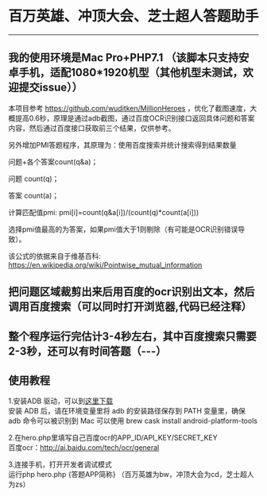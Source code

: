 # 百万英雄、冲顶大会、芝士超人答题助手
----------------------------------------------------------------------------------------------

## 我的使用环境是Mac Pro+PHP7.1 （该脚本只支持安卓手机，适配1080*1920机型（其他机型未测试，欢迎提交issue））

本项目参考 https://github.com/wuditken/MillionHeroes ，优化了截图速度，大概提高0.6秒，原理是通过adb截图，通过百度OCR识别接口返回具体问题和答案内容，然后通过百度接口获取前三个结果，仅供参考。

另外增加PMI答题程序，其原理为：使用百度搜索并统计搜索得到结果数量

问题+各个答案count(q&a)；

问题 count(q)；

答案 count(a)；

计算匹配值pmi: pmi[i]=count(q&a[i])/(count(q)*count(a[i]))

选择pmi值最高的为答案，如果pmi值大于1则剔除（有可能是OCR识别错误导致）。

该公式的依据来自于维基百科: https://en.wikipedia.org/wiki/Pointwise_mutual_information

## 把问题区域裁剪出来后用百度的ocr识别出文本，然后调用百度搜索（可以同时打开浏览器,代码已经注释）

## 整个程序运行完估计3-4秒左右，其中百度搜索只需要2-3秒，还可以有时间答题（---）

## 使用教程


1.安装ADB 驱动，可以到[这里下载](https://adb.clockworkmod.com/)<br />
	安装 ADB 后，请在环境变量里将 adb 的安装路径保存到 PATH 变量里，确保 adb 命令可以被识别到
Mac 可以使用 brew cask install android-platform-tools

2.在hero.php里填写自己百度ocr的APP_ID/API_KEY/SECRET_KEY</br>
	百度ocr：http://ai.baidu.com/tech/ocr/general

3.连接手机，打开开发者调试模式<br>运行php hero.php {答题APP简称} （百万英雄为bw，冲顶大会为cd，芝士超人为zs）
